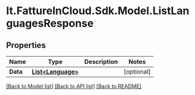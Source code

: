 # It.FattureInCloud.Sdk.Model.ListLanguagesResponse

## Properties

Name | Type | Description | Notes
------------ | ------------- | ------------- | -------------
**Data** | [**List&lt;Language&gt;**](Language.md) |  | [optional] 

[[Back to Model list]](../../README.md#documentation-for-models) [[Back to API list]](../../README.md#documentation-for-api-endpoints) [[Back to README]](../../README.md)

